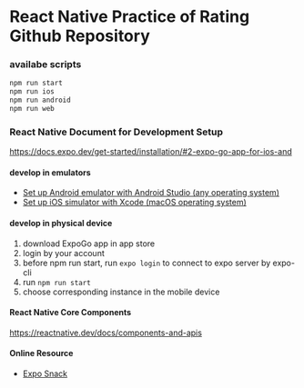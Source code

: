 # React Native Practice of Rating Github Repository

### availabe scripts

```bash
npm run start
npm run ios
npm run android
npm run web
```

### React Native Document for Development Setup

https://docs.expo.dev/get-started/installation/#2-expo-go-app-for-ios-and

#### develop in emulators

- [Set up Android emulator with Android Studio (any operating system)](https://docs.expo.dev/workflow/android-studio-emulator/)
- [Set up iOS simulator with Xcode (macOS operating system)](https://docs.expo.dev/workflow/ios-simulator/)

#### develop in physical device

1. download ExpoGo app in app store
2. login by your account
3. before npm run start, run `expo login` to connect to expo server by expo-cli
4. run `npm run start`
5. choose corresponding instance in the mobile device

#### React Native Core Components

https://reactnative.dev/docs/components-and-apis

#### Online Resource

- [Expo Snack](https://snack.expo.dev/)

